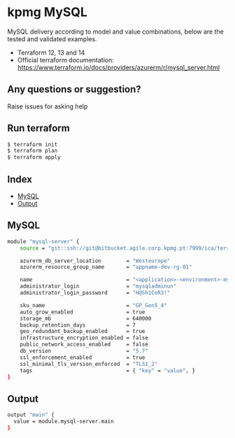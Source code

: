 # kpmg MySQL

MySQL delivery according to model and value combinations, below are the tested and validated examples.

  - Terraform 12, 13 and 14
  - Official terraform documentation: https://www.terraform.io/docs/providers/azurerm/r/mysql_server.html

## Any questions or suggestion?

Raise issues for asking help

## Run terraform

```bash
$ terraform init
$ terraform plan
$ terraform apply
```

## Index

- [MySQL](#mysql)
- [Output](#output)

## MySQL<a name="mysql"></a>
```bash
module "mysql-server" {
    source = "git::ssh://git@bitbucket.agile.corp.kpmg.pt:7999/ica/terraform-azure-azurerm-mysql-server.git"

    azurerm_db_server_location        = "Westeurope"
    azurerm_resource_group_name       = "appname-dev-rg-01"

    name                              = "<application>-<environment>-mysql[-ROLE]-<seq number>"
    administrator_login               = "mysqladminun"
    administrator_login_password      = "H@Sh1CoR3!"

    sku_name                          = "GP_Gen5_4"
    auto_grow_enabled                 = true
    storage_mb                        = 640000
    backup_retention_days             = 7
    geo_redundant_backup_enabled      = true
    infrastructure_encryption_enabled = false
    public_network_access_enabled     = false
    db_version                        = "5.7"
    ssl_enforcement_enabled           = true
    ssl_minimal_tls_version_enforced  = "TLS1_2"
    tags                              = { "key" = "value", }
}
```

## Output<a name="output"></a>
```bash
output "main" {
  value = module.mysql-server.main
}
```